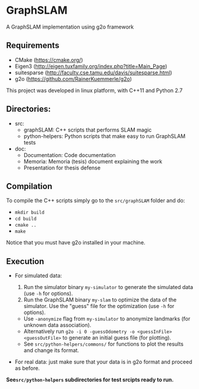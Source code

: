 # GraphSLAM

A GraphSLAM implementation using g2o framework

## Requirements

* CMake (https://cmake.org/)
* Eigen3 (http://eigen.tuxfamily.org/index.php?title=Main_Page)
* suitesparse (http://faculty.cse.tamu.edu/davis/suitesparse.html)
* g2o (https://github.com/RainerKuemmerle/g2o)

This project was developed in linux platform, with C++11 and Python 2.7 

## Directories:
- src:
    - graphSLAM: C++ scripts that performs SLAM magic
    - python-helpers: Python scripts that make easy to run GraphSLAM tests
- doc:
    - Documentation: Code documentation
    - Memoria: Memoria (tesis) document explaining the work
    - Presentation for thesis defense
    
## Compilation

To compile the C++ scripts simply go to the `src/graphSLAM` folder and do:

- `mkdir build`
- `cd build`
- `cmake ..`
- `make`

Notice that you must have g2o installed in your machine.

## Execution

- For simulated data:
    1. Run the simulator binary `my-simulator` to generate the simulated data (use `-h` for options). 
    2. Run the GraphSLAM binary `my-slam` to optimize the data of the simulator. Use the "guess" file for the optimization (use `-h` for options).
    
    * Use `-anonymize` flag from `my-simulator` to anonymize landmarks (for unknown data association).
    * Alternatively run `g2o -i 0 -guessOdometry -o <guessInFile> <guessOutFile>` to generate an initial guess file (for plotting).
    * See `src/python-helpers/commons/` for functions to plot the results and change its format.

- For real data: just make sure that your data is in g2o format and proceed as before.

**See`src/python-helpers` subdirectories for test srcipts ready to run.**
